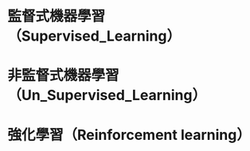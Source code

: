 監督式機器學習（Supervised_Learning）
==========

非監督式機器學習（Un_Supervised_Learning）
==========

強化學習（Reinforcement learning）
==========

